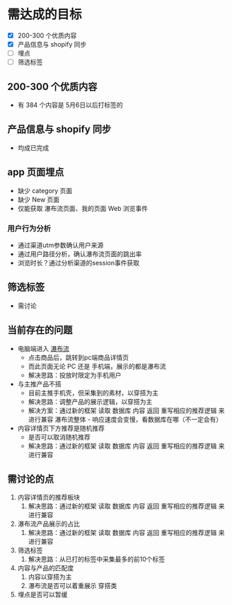 
# 需达成的目标

- [x] 200-300 个优质内容
- [x] 产品信息与 shopify 同步
- [ ] 埋点
- [ ] 筛选标签

## 200-300 个优质内容

- 有 384 个内容是 5月6日以后打标签的

## 产品信息与 shopify 同步

- 均成已完成

## app 页面埋点

- 缺少 category 页面
- 缺少 New 页面
- 仅能获取 瀑布流页面、我的页面 Web 浏览事件

### 用户行为分析

- 通过渠道utm参数确认用户来源
- 通过用户路径分析，确认瀑布流页面的跳出率
- 浏览时长？通过分析渠道的session事件获取

## 筛选标签

- 需讨论

## 当前存在的问题

- 电脑端进入 [瀑布流](www.body404.com/pages/body404)
  - 点击商品后，跳转到pc端商品详情页
  - 而此页面无论 PC 还是 手机端，展示的都是瀑布流
  - 解决思路：投放时限定为手机用户
- 与主推产品不搭
  - 目前主推手机壳，但采集到的素材，以穿搭为主
  - 解决思路：调整产品的展示逻辑，以穿搭为主
  - 解决方案：通过新的框架 读取 数据库 内容 返回 重写相应的推荐逻辑 来进行兼容 瀑布流整体
		- 响应速度会变慢，看数据库在哪（不一定会有）
- 内容详情页下方推荐是随机推荐
  - 是否可以取消随机推荐
  - 解决思路：通过新的框架 读取 数据库 内容 返回 重写相应的推荐逻辑 来进行兼容

## 需讨论的点

1. 内容详情页的推荐板块
	1. 解决思路：通过新的框架 读取 数据库 内容 返回 重写相应的推荐逻辑 来进行兼容
2. 瀑布流产品展示的占比
	1. 解决思路：通过新的框架 读取 数据库 内容 返回 重写相应的推荐逻辑 来进行兼容
3. 筛选标签
	1. 解决思路：从已打的标签中采集最多的前10个标签
4. 内容与产品的匹配度
   1. 内容以穿搭为主
   2. 瀑布流是否可以着重展示 穿搭类
5. 埋点是否可以暂缓
